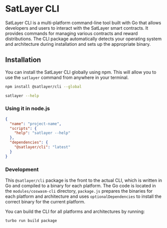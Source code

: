 # SatLayer CLI

SatLayer CLI is a multi-platform command-line tool built with Go that allows developers and users to interact with the SatLayer smart contracts.
It provides commands for managing various contracts and reward distributions.
The CLI package automatically detects your operating system and architecture during installation and sets up the appropriate binary.

## Installation

You can install the SatLayer CLI globally using npm.
This will allow you to use the `satlayer` command from anywhere in your terminal.

```bash
npm install @satlayer/cli --global

satlayer --help
```

### Using it in node.js

```json
{
  "name": "project-name",
  "scripts": {
    "help": "satlayer --help"
  },
  "dependencies": {
    "@satlayer/cli": "latest"
  }
}
```

### Development

This `@satlayer/cli` package is the front to the actual CLI,
which is written in Go and compiled to a binary for each platform.
The Go code is located in the `modules/coswasm-cli` directory,
`package.js` prepares the binaries for each platform and architecture and
uses `optionalDependencies` to install the correct binary for the current platform.

You can build the CLI for all platforms and architectures by running:

```shell
turbo run build package
```
